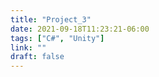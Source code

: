 ```yaml
---
title: "Project_3"
date: 2021-09-18T11:23:21-06:00
tags: ["C#", "Unity"]
link: ""
draft: false
---
```

